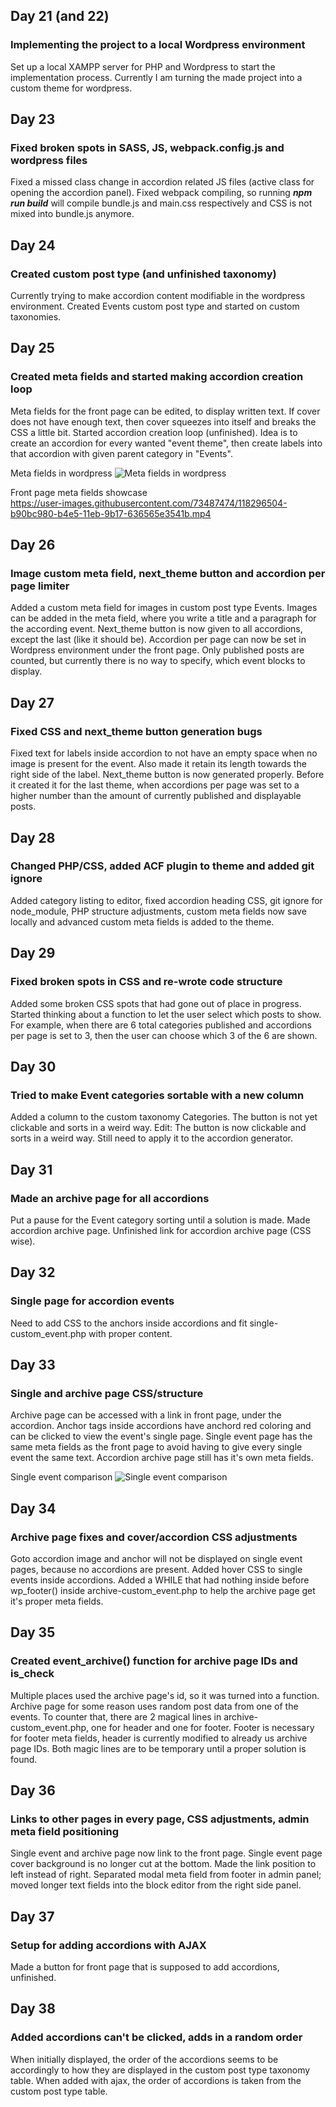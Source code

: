 ## Day 21 (and 22)

### Implementing the project to a local Wordpress environment

Set up a local XAMPP server for PHP and Wordpress to start the implementation process. Currently I am turning the made project into a custom theme for wordpress.

## Day 23

### Fixed broken spots in SASS, JS, webpack.config.js and wordpress files

Fixed a missed class change in accordion related JS files (active class for opening the accordion panel). Fixed webpack compiling, so running ***npm run build*** will compile bundle.js and main.css respectively and CSS is not mixed into bundle.js anymore.

## Day 24

### Created custom post type (and unfinished taxonomy)

Currently trying to make accordion content modifiable in the wordpress environment. Created Events custom post type and started on custom taxonomies.

## Day 25

### Created meta fields and started making accordion creation loop

Meta fields for the front page can be edited, to display written text. If cover does not have enough text, then cover squeezes into itself and breaks the CSS a little bit.
Started accordion creation loop (unfinished). Idea is to create an accordion for every wanted "event theme", then create labels into that accordion with given parent category in "Events".

Meta fields in wordpress
![Meta fields in wordpress](https://i.imgur.com/ZFCLR9m.png)

Front page meta fields showcase  
https://user-images.githubusercontent.com/73487474/118296504-b90bc980-b4e5-11eb-9b17-636565e3541b.mp4

## Day 26

### Image custom meta field, next_theme button and accordion per page limiter

Added a custom meta field for images in custom post type Events. Images can be added in the meta field, where you write a title and a paragraph for the according event.
Next_theme button is now given to all accordions, except the last (like it should be).
Accordion per page can now be set in Wordpress environment under the front page. Only published posts are counted, but currently there is no way to specify, which event blocks to display.

## Day 27

### Fixed CSS and next_theme button generation bugs

Fixed text for labels inside accordion to not have an empty space when no image is present for the event. Also made it retain its length towards the right side of the label.
Next_theme button is now generated properly. Before it created it for the last theme, when accordions per page was set to a higher number than the amount of currently published and displayable posts.

## Day 28

### Changed PHP/CSS, added ACF plugin to theme and added git ignore

Added category listing to editor, fixed accordion heading CSS, git ignore for node_module, PHP structure adjustments, custom meta fields now save locally and advanced custom meta fields is added to the theme.

## Day 29

### Fixed broken spots in CSS and re-wrote code structure

Added some broken CSS spots that had gone out of place in progress. Started thinking about a function to let the user select which posts to show. For example, when there are 6 total categories published and accordions per page is set to 3, then the user can choose which 3 of the 6 are shown.

## Day 30

### Tried to make Event categories sortable with a new column

Added a column to the custom taxonomy Categories. The button is not yet clickable and sorts in a weird way.
Edit: The button is now clickable and sorts in a weird way. Still need to apply it to the accordion generator.

## Day 31

### Made an archive page for all accordions

Put a pause for the Event category sorting until a solution is made. Made accordion archive page. Unfinished link for accordion archive page (CSS wise).

## Day 32

### Single page for accordion events

Need to add CSS to the anchors inside accordions and fit single-custom_event.php with proper content.

## Day 33

### Single and archive page CSS/structure

Archive page can be accessed with a link in front page, under the accordion.
Anchor tags inside accordions have anchord red coloring and can be clicked to view the event's single page. Single event page has the same meta fields as the front page to avoid having to give every single event the same text. Accordion archive page still has it's own meta fields.

Single event comparison
![Single event comparison](https://i.imgur.com/wzn5uvH.png)

## Day 34

### Archive page fixes and cover/accordion CSS adjustments

Goto accordion image and anchor will not be displayed on single event pages, because no accordions are present. 
Added hover CSS to single events inside accordions.
Added a WHILE that had nothing inside before wp_footer() inside archive-custom_event.php to help the archive page get it's proper meta fields.

## Day 35

### Created event_archive() function for archive page IDs and is_check

Multiple places used the archive page's id, so it was turned into a function. Archive page for some reason uses random post data from one of the events. To counter that, there are 2 magical lines in archive-custom_event.php, one for header and one for footer. Footer is necessary for footer meta fields, header is currently modified to already us archive page IDs. Both magic lines are to be temporary until a proper solution is found.

## Day 36

### Links to other pages in every page, CSS adjustments, admin meta field positioning

Single event and archive page now link to the front page. Single event page cover background is no longer cut at the bottom. Made the link position to left instead of right. Separated modal meta field from footer in admin panel; moved longer text fields into the block editor from the right side panel.

## Day 37

### Setup for adding accordions with AJAX

Made a button for front page that is supposed to add accordions, unfinished.

## Day 38

### Added accordions can't be clicked, adds in a random order

When initially displayed, the order of the accordions seems to be accordingly to how they are displayed in the custom post type taxonomy table. When added with ajax, the order of accordions is taken from the custom post type table.